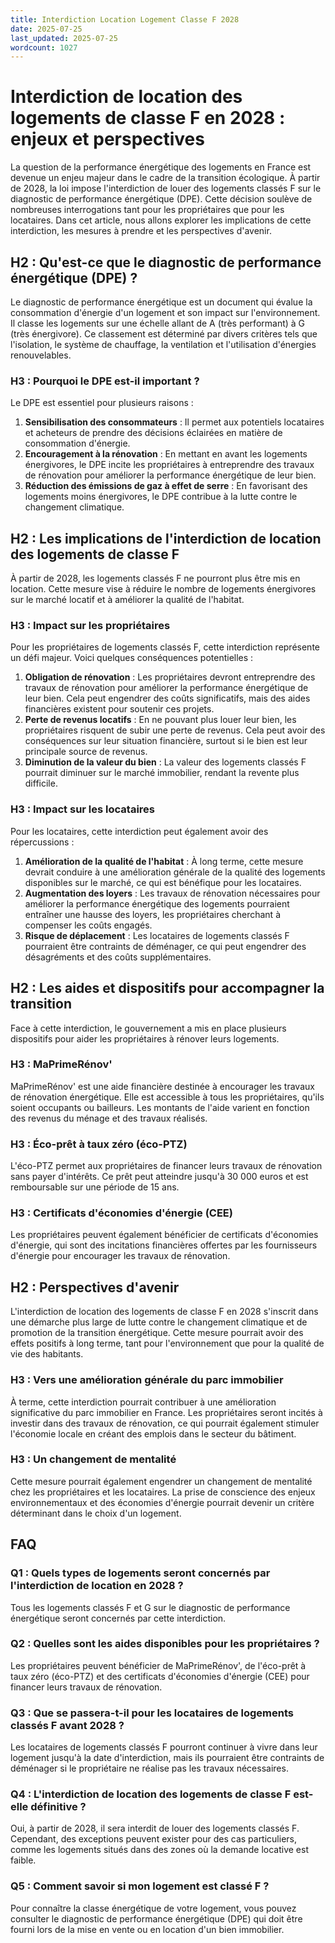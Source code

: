 ```yaml
---
title: Interdiction Location Logement Classe F 2028
date: 2025-07-25
last_updated: 2025-07-25
wordcount: 1027
---
```


# Interdiction de location des logements de classe F en 2028 : enjeux et perspectives

La question de la performance énergétique des logements en France est devenue un enjeu majeur dans le cadre de la transition écologique. À partir de 2028, la loi impose l'interdiction de louer des logements classés F sur le diagnostic de performance énergétique (DPE). Cette décision soulève de nombreuses interrogations tant pour les propriétaires que pour les locataires. Dans cet article, nous allons explorer les implications de cette interdiction, les mesures à prendre et les perspectives d'avenir.

## H2 : Qu'est-ce que le diagnostic de performance énergétique (DPE) ?

Le diagnostic de performance énergétique est un document qui évalue la consommation d'énergie d'un logement et son impact sur l'environnement. Il classe les logements sur une échelle allant de A (très performant) à G (très énergivore). Ce classement est déterminé par divers critères tels que l'isolation, le système de chauffage, la ventilation et l'utilisation d'énergies renouvelables.

### H3 : Pourquoi le DPE est-il important ?

Le DPE est essentiel pour plusieurs raisons :

1. **Sensibilisation des consommateurs** : Il permet aux potentiels locataires et acheteurs de prendre des décisions éclairées en matière de consommation d'énergie.
2. **Encouragement à la rénovation** : En mettant en avant les logements énergivores, le DPE incite les propriétaires à entreprendre des travaux de rénovation pour améliorer la performance énergétique de leur bien.
3. **Réduction des émissions de gaz à effet de serre** : En favorisant des logements moins énergivores, le DPE contribue à la lutte contre le changement climatique.

## H2 : Les implications de l'interdiction de location des logements de classe F

À partir de 2028, les logements classés F ne pourront plus être mis en location. Cette mesure vise à réduire le nombre de logements énergivores sur le marché locatif et à améliorer la qualité de l'habitat.

### H3 : Impact sur les propriétaires

Pour les propriétaires de logements classés F, cette interdiction représente un défi majeur. Voici quelques conséquences potentielles :

1. **Obligation de rénovation** : Les propriétaires devront entreprendre des travaux de rénovation pour améliorer la performance énergétique de leur bien. Cela peut engendrer des coûts significatifs, mais des aides financières existent pour soutenir ces projets.
2. **Perte de revenus locatifs** : En ne pouvant plus louer leur bien, les propriétaires risquent de subir une perte de revenus. Cela peut avoir des conséquences sur leur situation financière, surtout si le bien est leur principale source de revenus.
3. **Diminution de la valeur du bien** : La valeur des logements classés F pourrait diminuer sur le marché immobilier, rendant la revente plus difficile.

### H3 : Impact sur les locataires

Pour les locataires, cette interdiction peut également avoir des répercussions :

1. **Amélioration de la qualité de l'habitat** : À long terme, cette mesure devrait conduire à une amélioration générale de la qualité des logements disponibles sur le marché, ce qui est bénéfique pour les locataires.
2. **Augmentation des loyers** : Les travaux de rénovation nécessaires pour améliorer la performance énergétique des logements pourraient entraîner une hausse des loyers, les propriétaires cherchant à compenser les coûts engagés.
3. **Risque de déplacement** : Les locataires de logements classés F pourraient être contraints de déménager, ce qui peut engendrer des désagréments et des coûts supplémentaires.

## H2 : Les aides et dispositifs pour accompagner la transition

Face à cette interdiction, le gouvernement a mis en place plusieurs dispositifs pour aider les propriétaires à rénover leurs logements.

### H3 : MaPrimeRénov'

MaPrimeRénov' est une aide financière destinée à encourager les travaux de rénovation énergétique. Elle est accessible à tous les propriétaires, qu'ils soient occupants ou bailleurs. Les montants de l'aide varient en fonction des revenus du ménage et des travaux réalisés.

### H3 : Éco-prêt à taux zéro (éco-PTZ)

L'éco-PTZ permet aux propriétaires de financer leurs travaux de rénovation sans payer d'intérêts. Ce prêt peut atteindre jusqu'à 30 000 euros et est remboursable sur une période de 15 ans.

### H3 : Certificats d'économies d'énergie (CEE)

Les propriétaires peuvent également bénéficier de certificats d'économies d'énergie, qui sont des incitations financières offertes par les fournisseurs d'énergie pour encourager les travaux de rénovation.

## H2 : Perspectives d'avenir

L'interdiction de location des logements de classe F en 2028 s'inscrit dans une démarche plus large de lutte contre le changement climatique et de promotion de la transition énergétique. Cette mesure pourrait avoir des effets positifs à long terme, tant pour l'environnement que pour la qualité de vie des habitants.

### H3 : Vers une amélioration générale du parc immobilier

À terme, cette interdiction pourrait contribuer à une amélioration significative du parc immobilier en France. Les propriétaires seront incités à investir dans des travaux de rénovation, ce qui pourrait également stimuler l'économie locale en créant des emplois dans le secteur du bâtiment.

### H3 : Un changement de mentalité

Cette mesure pourrait également engendrer un changement de mentalité chez les propriétaires et les locataires. La prise de conscience des enjeux environnementaux et des économies d'énergie pourrait devenir un critère déterminant dans le choix d'un logement.

## FAQ

### Q1 : Quels types de logements seront concernés par l'interdiction de location en 2028 ?

Tous les logements classés F et G sur le diagnostic de performance énergétique seront concernés par cette interdiction.

### Q2 : Quelles sont les aides disponibles pour les propriétaires ?

Les propriétaires peuvent bénéficier de MaPrimeRénov', de l'éco-prêt à taux zéro (éco-PTZ) et des certificats d'économies d'énergie (CEE) pour financer leurs travaux de rénovation.

### Q3 : Que se passera-t-il pour les locataires de logements classés F avant 2028 ?

Les locataires de logements classés F pourront continuer à vivre dans leur logement jusqu'à la date d'interdiction, mais ils pourraient être contraints de déménager si le propriétaire ne réalise pas les travaux nécessaires.

### Q4 : L'interdiction de location des logements de classe F est-elle définitive ?

Oui, à partir de 2028, il sera interdit de louer des logements classés F. Cependant, des exceptions peuvent exister pour des cas particuliers, comme les logements situés dans des zones où la demande locative est faible.

### Q5 : Comment savoir si mon logement est classé F ?

Pour connaître la classe énergétique de votre logement, vous pouvez consulter le diagnostic de performance énergétique (DPE) qui doit être fourni lors de la mise en vente ou en location d'un bien immobilier.